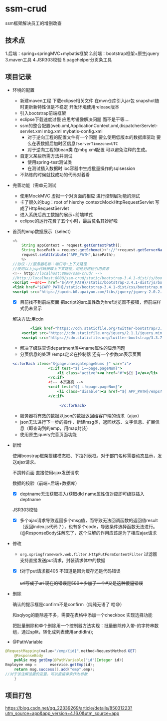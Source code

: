 # ssm-crud
ssm框架解决员工的增删改查
## 技术点
1.后端：spring+springMVC+mybatis框架
2.前端：bootstrap框架+原生jquery
3.maven工具
4.JSR303校验
5.pagehelper分页条工具


## 项目记录
- 环境的配置
    - 新建maven工程 下载eclipse相关文件 在mvn仓库引入jar包 snapshot随时更新新特性但是不稳定 开发环境使用release版本
    - 引入bootstrap前端框架
    - eclipse下载速度过慢 应思考镜像解决问题 而不是干等....
    - ssm的整合配置(web.xml,ApplicationContext.xml,dispatcherServlet-servlet.xml mbg.xml mybatis-config.xml
        - 对于逆向工程的配置文件有一个问题 要么使用低版本的数据库驱动 要么在表数据后加时区信息`?serverTimezone=UTC`
        - 对于逆向工程的bean类 在mbg.xml配置 <commentGenerator><property name="suppressAllComments" value="true"/></commentGenerator>可以避免注释的生成。
    - 自定义某些所需方法并测试
        - 使用spring-test测试类
        - 在测试插入数据时 ioc容器中生成批量操作的sqlsession
    - 不熟练的时候就找成功的代码对着看
- 完善功能（需单元测试
    - 使用MockMVC 虚拟一个对页面的相应 进行控制层功能的测试
    - 卡了很久的bug：root of hierchy context:MockHttpRequestServlet 写成了HttpRequestServlet
    - 进入系统后员工数据的展示+前端样式
    - eclipse的运行花费了五个小时，最后莫名其妙好啦
- 首页的emp数据展示（select）
    
    ```jsx
    <%
    	String appContext = request.getContextPath();
    	String basePath = request.getScheme()+"://"+request.getServerName()+":"+request.getServerPort()+appContext;
    	request.setAttribute("APP_PATH",basePath);
    	%>
    //协议：//服务器名称：端口号+上下文路径
    //使用以上jsp代码获取上下文路径，用绝对路径引用资源 
    <!-- http://localhost:8080/ssm-crud/ -->
    //http://localhost:8080/ssm-crud/static/bootstrap-3.4.1-dist/js/bootstrap.min.js
    <script ~~src~~ href="${APP_PATH}/static/bootstrap-3.4.1-dist/js/bootstrap.min.js"></script>
    <link href="${APP_PATH}/static/bootstrap-3.4.1-dist/css/bootstrap.min.css"></link>
    <script src="https://upcdn.b0.upaiyun.com/libs/jquery/jquery-2.0.2.min.js"></script>
    ```
    
    - [x]  目前找不到前端页面 把script的src属性改为href浏览器不报错，但前端样式仍未显示
    
    解决方法:用cdn
    
    ```jsx
    		<link href="https://cdn.staticfile.org/twitter-bootstrap/3.3.7/css/bootstrap.min.css" rel="stylesheet">
    	<script src="https://cdn.staticfile.org/jquery/2.1.1/jquery.min.js"></script>
    	<script src="https://cdn.staticfile.org/twitter-bootstrap/3.3.7/js/bootstrap.min.js"></script>
    ```
    
    - 解决了级联查询department类中name属性的显示问题
    - 分页信息的处理 /emps定义在控制器 还有一个参数pn表示页面
    
    ```jsx
    <c:forEach items="${page.navigatepageNums }" var="i">
    				<c:if test="${ i==page.pageNum}">
      					<li class="active"><a href="#">${i }</a></li>
    				</c:if>
    				<!-- 本页高亮 -->
    				<c:if test="${ i!=page.pageNum}">
      					<li class="disable"><a href="${ APP_PATH}/emps?pn=${ i}">${i }</a></li>
    				</c:if>
    				
     					 </c:forEach>
    ```
    
    - 服务器将有效的数据以json的数据返回给客户端的请求（ajax）
    - json无法进行下一步的操作，新建msg类，返回状态、文字信息、扩展信息（即查询到的emp，用map封装）
    - 使用原生jquery完善页面功能
- 新增
    
    使用boostrap框架搭建模态框、下拉列表框。对于部门名称需要动态显示，发送ajax请求。
    
    不跳转页面 直接使用ajax发送请求
    
    数据的校验（前端+后端+数据库）
    
    - [x]  deptname无法获取插入(获取dId name属性值对应即可级联插入deptname
    
    JSR303校验
    
    - [x]  多个ajax请求导致返回多个msg值，而导致无法回调函数的返回值result（返回index.js代码？），也有多个code，导致条件选择函数无法进行。(@ResponseBody注解忘了，这个注解的作用应该是为了相应ajax请求
- 修改
    - `org.springframework.web.filter.HttpPutFormContentFilter` 过滤器 支持直接发送put请求，封装请求体中的数据
    - [x]  ❗对于put请求报405 不知道是因为缓存还是代码错误
        
        ~~url写成了uri 现在的错误是500⇒少加了一个#又是这种傻逼错误~~
        
- 删除
    
    确认的提示框是confirm不是confirm（纯纯无语了 哈😅）
    
    和sqlyog的删除差不多，需要在表格中添加一个checkbox 实现选择功能
    
    把批量删除和单个删除用一个控制器方法实现：批量删除传入带-的字符串数组，通过split，转化成列表使用andIdIn();
    
- @PathVariable

```java
@RequestMapping(value="/emp/{id}",method=RequestMethod.GET)
	@ResponseBody
	public msg getEmp(@PathVariable("id")Integer id){
Employee emp = 		eservice.getEmp(id);
	return msg.success().add("emp",emp);
//对于该注解设置的变量，可以直接拿来作为参数
	}
```

## 项目打包
https://blog.csdn.net/qq_22339269/article/details/85031223?utm_source=app&app_version=4.16.0&utm_source=app

